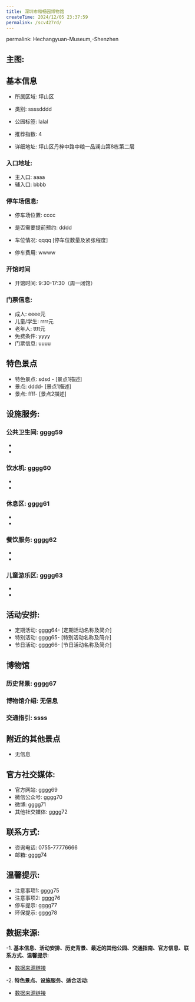 ```yaml
---
title: 深圳市和畅园博物馆
createTime: 2024/12/05 23:37:59
permalink: /scv427rd/
---
```

permalink: Hechangyuan-Museum,-Shenzhen
## 主图:
<ImageCard
image="https://cn.bing.com/th?id=OHR.AlfanzinaLighthouse_ZH-CN9704515669_1920x1080.webp"
title= "深圳市和畅园博物馆"
description= ""
date="2024/12/05"
href="/"
author="市文化广电旅游体育局"
/>
## 基本信息

- 所属区域: 坪山区

- 类别: ssssdddd

- 公园标签: lalal

- 推荐指数: 4

- 详细地址: 坪山区丹梓中路中粮一品澜山第8栋第二层

### 入口地址:
- 主入口: aaaa
- 辅入口: bbbb
### 停车场信息:
- 停车场位置: cccc

- 是否需要提前预约: dddd

- 车位情况: qqqq [停车位数量及紧张程度]

- 停车费用: wwww

### 开馆时间
- 开馆时间: 9:30-17:30（周一闭馆）

### 门票信息:
- 成人: eeee元
- 儿童/学生: rrrr元
- 老年人: tttt元
- 免费条件: yyyy
- 门票信息: uuuu
## 特色景点
- 特色景点: sdsd - [景点1描述]
- 景点: dddd- [景点1描述]
- 景点: ffff- [景点2描述]
## 设施服务:
### 公共卫生间: gggg59
- 
- 
### 饮水机: gggg60
- 
- 
### 休息区: gggg61
- 
- 
### 餐饮服务: gggg62
- 
- 
### 儿童游乐区: gggg63
- 
- 
## 活动安排:
- 定期活动: gggg64- [定期活动名称及简介]
- 特别活动: gggg65- [特别活动名称及简介]
- 节日活动: gggg66- [节日活动名称及简介]
## 博物馆
### 历史背景: gggg67
### 博物馆介绍: 无信息
### 交通指引: ssss

## 附近的其他景点
- 无信息

## 官方社交媒体:
- 官方网站: gggg69
- 微信公众号: gggg70
- 微博: gggg71
- 其他社交媒体: gggg72

## 联系方式:
- 咨询电话: 0755-77776666
- 邮箱: gggg74

## 温馨提示:
- 注意事项1: gggg75
- 注意事项2: gggg76
- 停车提示: gggg77
- 环保提示: gggg78

## 数据来源:
-1. **基本信息、活动安排、历史背景、最近的其他公园、交通指南、官方信息、联系方式、温馨提示**:
- [数据来源链接](http://wtl.sz.gov.cn/ggfw/whl/bwgylb/index.html)

-2. **特色景点、设施服务、适合活动**:
- [数据来源链接](http://wtl.sz.gov.cn/ggfw/whl/bwgylb/index.html)

